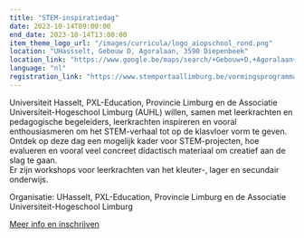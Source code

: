 ```yaml
---
title: "STEM-inspiratiedag"
date: 2023-10-14T09:00:00
end_date: 2023-10-14T13:00:00
item_theme_logo_url: "/images/curricula/logo_aiopschool_rond.png"
location: "UHassselt, Gebouw D, Agoralaan, 3590 Diepenbeek"
location_link: "https://www.google.be/maps/search/+Gebouw+D,+Agoralaan++3590+Diepenbeek/@50.9275728,5.3877074,17z/data=!3m1!4b1"
language: "nl"
registration_link: "https://www.stemportaallimburg.be/vormingsprogramma"
---
```


Universiteit Hasselt, PXL-Education, Provincie Limburg en de Associatie Universiteit-Hogeschool Limburg (AUHL) willen, 
samen met leerkrachten en pedagogische begeleiders, leerkrachten inspireren en vooral enthousiasmeren om het STEM-verhaal tot op de klasvloer vorm te geven. <br>
Ontdek op deze dag een mogelijk kader voor STEM-projecten, hoe evalueren en vooral veel concreet didactisch materiaal om creatief aan de slag te gaan.<br>
Er zijn workshops voor leerkrachten van het kleuter-, lager en secundair onderwijs.

Organisatie: UHasselt, PXL-Education, Provincie Limburg en de Associatie Universiteit-Hogeschool Limburg

[Meer info en inschrijven](https://www.stemportaallimburg.be/vormingsprogramma)
